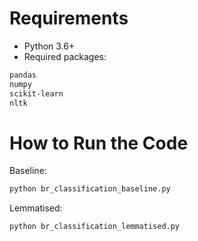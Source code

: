 # Requirements
- Python 3.6+
- Required packages:
```bash
pandas
numpy
scikit-learn
nltk
```

# How to Run the Code
Baseline:
```bash
python br_classification_baseline.py
```
Lemmatised:
```bash
python br_classification_lemmatised.py
```
